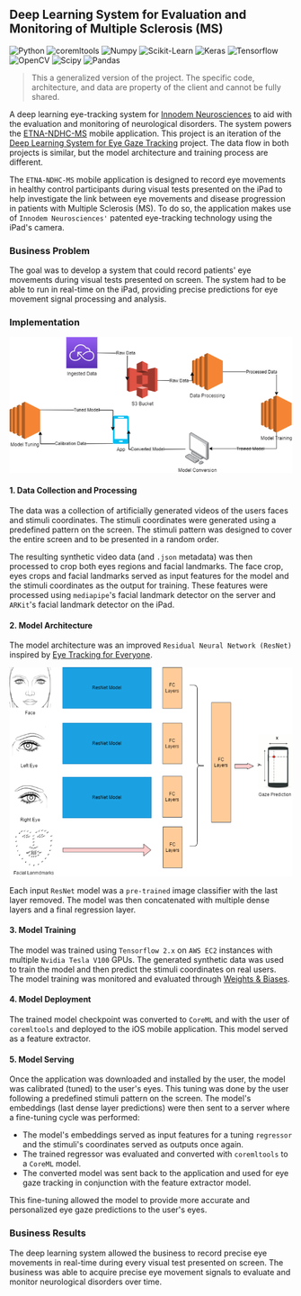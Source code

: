 ## Deep Learning System for Evaluation and Monitoring of Multiple Sclerosis (MS)

![Python](https://img.shields.io/badge/-Python-000000?style=flat&logo=Python)
![coremltools](https://img.shields.io/badge/-coremltools-000000?style=flat&logo=Coremltools)
![Numpy](https://img.shields.io/badge/-Numpy-000000?style=flat&logo=Numpy)
![Scikit-Learn](https://img.shields.io/badge/-Scikit.Learn-000000?style=flat&logo=Scikit-Learn)
![Keras](https://img.shields.io/badge/-Keras-000000?style=flat&logo=Keras)
![Tensorflow](https://img.shields.io/badge/-Tensorflow-000000?style=flat&logo=Tensorflow)
![OpenCV](https://img.shields.io/badge/-OpenCV-000000?style=flat&logo=OpenCV)
![Scipy](https://img.shields.io/badge/-Scipy-000000?style=flat&logo=Scipy)
![Pandas](https://img.shields.io/badge/-Pandas-000000?style=flat&logo=Pandas)

> This a generalized version of the project. The specific code, architecture, and data are property of the client and 
cannot be fully shared.

A deep learning eye-tracking system for [Innodem Neurosciences](https://innodemneurosciences.com/) to aid with the 
evaluation and monitoring of neurological disorders. The system powers the [ETNA-NDHC-MS](
https://apps.apple.com/us/app/etna-ndhc-ms/id1575499467) mobile application. 
This project is an iteration of the [Deep Learning System for Eye Gaze Tracking](
https://github.com/danvargg/danvargg/blob/main/docs/projects/pigio/README.md) project. The data flow in both projects is 
similar, but the model architecture and training process are different.

The `ETNA-NDHC-MS` mobile application is designed to record eye movements in healthy control participants during visual 
tests presented on the iPad to help investigate the link between eye movements and disease progression in patients with 
Multiple Sclerosis (MS). To do so, the application makes use of `Innodem Neurosciences'` patented eye-tracking technology 
using the iPad's camera.

### Business Problem

The goal was to develop a system that could record patients' eye movements during visual tests presented on screen. 
The system had to be able to run in real-time on the iPad, providing precise predictions for eye movement signal 
processing and analysis.

### Implementation

<img src="https://github.com/danvargg/danvargg/blob/main/docs/projects/pigio/images/data_flow.png">

#### 1. Data Collection and Processing

The data was a collection of artificially generated videos of the users faces and stimuli coordinates. The stimuli
coordinates were generated using a predefined pattern on the screen. The stimuli pattern was designed to cover the 
entire screen and to be presented in a random order.

The resulting synthetic video data (and `.json` metadata) was then processed to crop both eyes regions and facial 
landmarks. The face crop, eyes crops and facial landmarks served as input features for the model and the stimuli 
coordinates as the output for training. These features were processed using `mediapipe`'s facial landmark detector on 
the server and `ARKit`'s facial landmark detector on the iPad.

#### 2. Model Architecture

The model architecture was an improved `Residual Neural Network (ResNet)` inspired by [Eye Tracking for Everyone](
https://arxiv.org/abs/1606.05814).

<img src="https://github.com/danvargg/danvargg/blob/main/docs/projects/etna/images/etna_resnet.png">

Each input `ResNet` model was a `pre-trained` image classifier with the last layer removed. The model was then concatenated 
with multiple dense layers and a final regression layer.

#### 3. Model Training

The model was trained using `Tensorflow 2.x` on `AWS EC2` instances with multiple `Nvidia Tesla V100` GPUs.
The generated synthetic data was used to train the model and then predict the stimuli coordinates on real users.
The model training was monitored and evaluated through [Weights & Biases](https://wandb.ai/site).

#### 4. Model Deployment

The trained model checkpoint was converted to `CoreML` and with the user of `coremltools` and deployed to the iOS mobile 
application. This model served as a feature extractor.

#### 5. Model Serving

Once the application was downloaded and installed by the user, the model was calibrated (tuned) to the user's eyes.
This tuning was done by the user following a predefined stimuli pattern on the screen. The model's embeddings 
(last dense layer predictions) were then sent to a server where a fine-tuning cycle was performed:

- The model's embeddings served as input features for a tuning `regressor` and the stimuli's coordinates served as 
outputs once again. 
- The trained regressor was evaluated and converted with `coremltools` to a `CoreML` model.
- The converted model was sent back to the application and used for eye gaze tracking in conjunction with the feature 
extractor model.

This fine-tuning allowed the model to provide more accurate and personalized eye gaze predictions to the user's eyes.

### Business Results

The deep learning system allowed the business to record precise eye movements in real-time during every visual test 
presented on screen. The business was able to acquire precise eye movement signals to evaluate and monitor neurological 
disorders over time.
